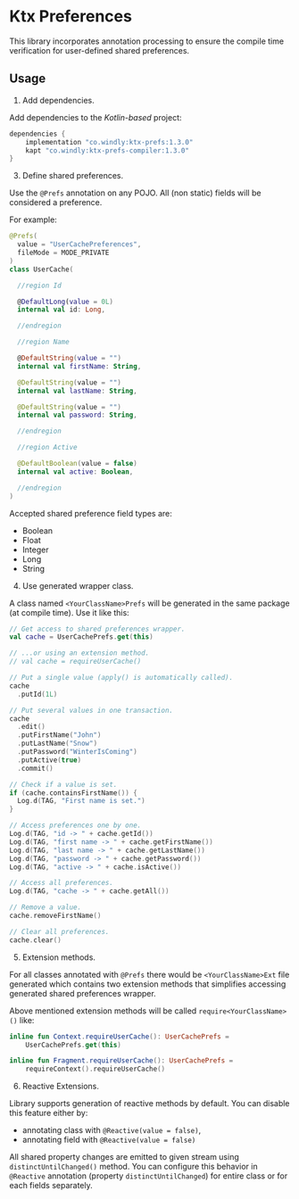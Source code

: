 # Ktx Preferences

This library incorporates annotation processing to ensure the compile time verification for user-defined shared
preferences.

## Usage

1. Add dependencies.

Add dependencies to the *Kotlin-based* project:

```groovy
dependencies {
    implementation "co.windly:ktx-prefs:1.3.0"
    kapt "co.windly:ktx-prefs-compiler:1.3.0"
}
```

3. Define shared preferences.

Use the `@Prefs` annotation on any POJO. All (non static) fields will be considered a preference.

For example:

```kotlin
@Prefs(
  value = "UserCachePreferences",
  fileMode = MODE_PRIVATE
)
class UserCache(

  //region Id

  @DefaultLong(value = 0L)
  internal val id: Long,

  //endregion

  //region Name

  @DefaultString(value = "")
  internal val firstName: String,

  @DefaultString(value = "")
  internal val lastName: String,

  @DefaultString(value = "")
  internal val password: String,

  //endregion

  //region Active

  @DefaultBoolean(value = false)
  internal val active: Boolean,

  //endregion
)
```

Accepted shared preference field types are:

* Boolean
* Float
* Integer
* Long
* String

4. Use generated wrapper class.

A class named `<YourClassName>Prefs` will be generated in the same package (at compile time).  Use it like this:

```kotlin
// Get access to shared preferences wrapper.
val cache = UserCachePrefs.get(this)

// ...or using an extension method.
// val cache = requireUserCache()

// Put a single value (apply() is automatically called).
cache
  .putId(1L)

// Put several values in one transaction.
cache
  .edit()
  .putFirstName("John")
  .putLastName("Snow")
  .putPassword("WinterIsComing")
  .putActive(true)
  .commit()

// Check if a value is set.
if (cache.containsFirstName()) {
  Log.d(TAG, "First name is set.")
}

// Access preferences one by one.
Log.d(TAG, "id -> " + cache.getId())
Log.d(TAG, "first name -> " + cache.getFirstName())
Log.d(TAG, "last name -> " + cache.getLastName())
Log.d(TAG, "password -> " + cache.getPassword())
Log.d(TAG, "active -> " + cache.isActive())

// Access all preferences.
Log.d(TAG, "cache -> " + cache.getAll())

// Remove a value.
cache.removeFirstName()

// Clear all preferences.
cache.clear()
```

5. Extension methods.

For all classes annotated with `@Prefs` there would be `<YourClassName>Ext` file generated which contains
two extension methods that simplifies accessing generated shared preferences wrapper.

Above mentioned extension methods will be called `require<YourClassName>()` like:

```kotlin
inline fun Context.requireUserCache(): UserCachePrefs =
    UserCachePrefs.get(this)

inline fun Fragment.requireUserCache(): UserCachePrefs =
    requireContext().requireUserCache()
``` 

6. Reactive Extensions.

Library supports generation of reactive methods by default. You can disable this feature either by:

- annotating class with `@Reactive(value = false)`,
- annotating field with `@Reactive(value = false)`

All shared property changes are emitted to given stream using `distinctUntilChanged()` method. You can configure this
behavior in `@Reactive` annotation (property `distinctUntilChanged`) for entire class or for each fields separately.
